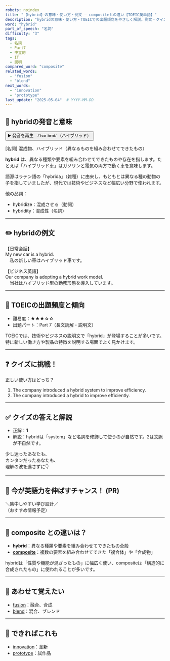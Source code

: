 ```yaml
---
robots: noindex
title: "【hybrid】の意味・使い方・例文 ― compositeとの違い【TOEIC英単語】"
description: "hybridの意味・使い方・TOEICでの出題傾向をやさしく解説。例文・クイズ付きでcompositeとの違いもわかりやすく学べます。"
word: "hybrid"
part_of_speech: "名詞"
difficulty: "3"
tags:
  - 名詞
  - Part7
  - 中立的
  - IT
  - 説明
compared_word: "composite"
related_words:
  - "fusion"
  - "blend"
next_words:
  - "innovation"
  - "prototype"
last_update: "2025-05-04"  # YYYY-MM-DD
---
```


## 🔰 hybridの発音と意味

<button class="play-audio" onclick="playTTS('hybrid')">
  <span class="play-audio-main">
    ▶️ 発音を再生　/ˈhaɪ.brɪd/
  </span>
  <span class="play-audio-sub">
    （ハイブリッド）
  </span>
</button>

[名詞] 混成物、ハイブリッド（異なるものを組み合わせてできたもの）

**hybrid** は、異なる種類や要素を組み合わせてできたものや存在を指します。たとえば「ハイブリッド車」はガソリンと電気の両方で動く車を意味します。

語源はラテン語の「hybrida」（雑種）に由来し、もともとは異なる種の動物の子を指していましたが、現代では技術やビジネスなど幅広い分野で使われます。

他の品詞：  
- hybridize：混成させる（動詞）
- hybridity：混成性（名詞）

---

## ✏️ hybridの例文

【日常会話】  
My new car is a hybrid.  
　私の新しい車はハイブリッド車です。

【ビジネス英語】  
Our company is adopting a hybrid work model.  
　当社はハイブリッド型の勤務形態を導入しています。

---

## 🎯 TOEICの出題頻度と傾向

- 難易度：★★★☆☆
- 出題パート：Part 7（長文読解・説明文）

TOEICでは、技術やビジネスの説明文で「hybrid」が登場することが多いです。特に新しい働き方や製品の特徴を説明する場面でよく見かけます。

---

## ❓ クイズに挑戦！

正しい使い方はどっち？

1. The company introduced a hybrid system to improve efficiency.  
2. The company introduced a hybrid to improve efficiently.

---

## ✅ クイズの答えと解説

- 正解：**1**
- 解説：hybridは「system」など名詞を修飾して使うのが自然です。2は文脈が不自然です。

少し迷ったあなたも、  
カンタンだったあなたも、  
理解の波を逃さずに👇️

---

## 🚀 今が英語力を伸ばすチャンス！ (PR)

<div class="info-center">
＼集中しやすい学び設計／<br>  
（おすすめ情報予定）
</div>

---

## 🤔  composite との違いは？

- **hybrid**：異なる種類や要素を組み合わせてできたもの全般
- **[composite](/word/composite/)**：複数の要素を組み合わせてできた「複合体」や「合成物」

hybridは「性質や機能が混ざったもの」に幅広く使い、compositeは「構造的に合成されたもの」に使われることが多いです。

---

## 🧩 あわせて覚えたい

- [fusion](/word/fusion/)：融合、合成
- [blend](/word/blend/)：混合、ブレンド

---

## 📖 できればこれも

- [innovation](/word/innovation/)：革新
- [prototype](/word/prototype/)：試作品

<!-- cvid: aid14_bid38 -->
